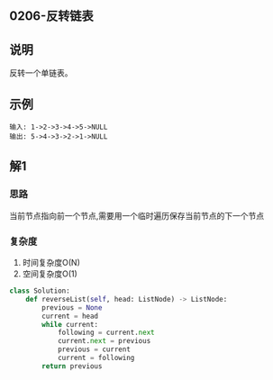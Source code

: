 ## 0206-反转链表

## 说明
反转一个单链表。

## 示例
```
输入: 1->2->3->4->5->NULL
输出: 5->4->3->2->1->NULL
```

## 解1

### 思路
当前节点指向前一个节点,需要用一个临时遍历保存当前节点的下一个节点

### 复杂度
1. 时间复杂度O(N)
2. 空间复杂度O(1)

```python
class Solution:
    def reverseList(self, head: ListNode) -> ListNode:
        previous = None
        current = head
        while current:
            following = current.next
            current.next = previous
            previous = current
            current = following
        return previous
```